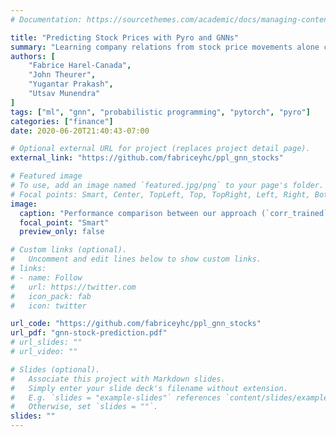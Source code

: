 ```yaml
---
# Documentation: https://sourcethemes.com/academic/docs/managing-content/

title: "Predicting Stock Prices with Pyro and GNNs"
summary: "Learning company relations from stock price movements alone can be extremely profitable."
authors: [
	"Fabrice Harel-Canada",
	"John Theurer",
	"Yugantar Prakash",
	"Utsav Munendra"
]
tags: ["ml", "gnn", "probabilistic programming", "pytorch", "pyro"]
categories: ["finance"]
date: 2020-06-20T21:40:43-07:00

# Optional external URL for project (replaces project detail page).
external_link: "https://github.com/fabriceyhc/ppl_gnn_stocks"

# Featured image
# To use, add an image named `featured.jpg/png` to your page's folder.
# Focal points: Smart, Center, TopLeft, Top, TopRight, Left, Right, BottomLeft, Bottom, BottomRight.
image:
  caption: "Performance comparison between our approach (`corr_trained`) and alternative relational data."
  focal_point: "Smart"
  preview_only: false

# Custom links (optional).
#   Uncomment and edit lines below to show custom links.
# links:
# - name: Follow
#   url: https://twitter.com
#   icon_pack: fab
#   icon: twitter

url_code: "https://github.com/fabriceyhc/ppl_gnn_stocks"
url_pdf: "gnn-stock-prediction.pdf"
# url_slides: ""
# url_video: ""

# Slides (optional).
#   Associate this project with Markdown slides.
#   Simply enter your slide deck's filename without extension.
#   E.g. `slides = "example-slides"` references `content/slides/example-slides.md`.
#   Otherwise, set `slides = ""`.
slides: ""
---
```

